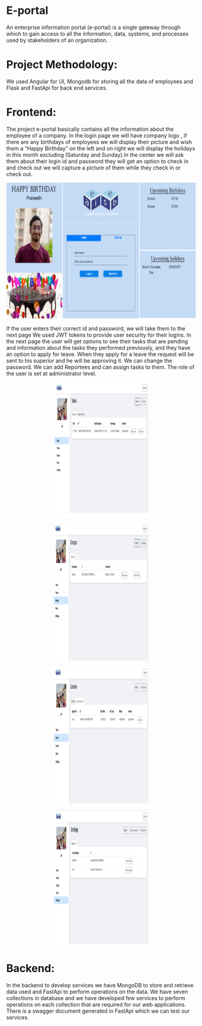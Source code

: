 # E-portal
An enterprise information portal (e-portal) is a single gateway through which to gain access to all the information, data, systems, and processes used by stakeholders of an organization.

# Project Methodology:
We used Angular for UI, Mongodb for storing all the data of employees and Flask and FastApi for back end services.

# Frontend:
The project e-portal basically contains all the information about the employee of a company. In the login page we will have company logo , if there are any birthdays of employees we will display their picture and wish them a “Happy Birthday” on the left and on right we will display the holidays in this month excluding (Saturday and Sunday).In the center we will ask them about their login id and password they will get an option to check in and check out we will capture a picture of them while they check in or check out.

<p align="center">
<img src="images/loginPage.png" width="770" height= "360">
</p>

If the user enters their correct id and password, we will take them to the next page We used JWT tokens to provide user security for their logins. In the next page the user will get options to see their tasks that are pending and information about the tasks they performed previously, and they have an option to apply for leave. When they apply for a leave the request will be sent to his superior and he will be approving it. We can change the password. We can add Reportees and can assign tasks to them. The role of the user is set at administrator level.

 <p align="center">
<img src="images/homePage.png" width="50%" height= "360">
</p>

<p align="center">
<img src="images/groups.png" width="50%" height= "360">
</p>

<p align="center">
<img src="images/leaves.png" width="50%" height= "360">
</p>

<p align="center">
<img src="images/settings.png" width="50%" height= "360">
</p>


# Backend:
In the backend to develop services we have MongoDB to store and retrieve data used and FastApi to perform operations on the data. We have seven collections in database and we have developed few services to perform operations on each collection that are required for our web applications. There is a swagger document generated in FastApi which we can test our services.
